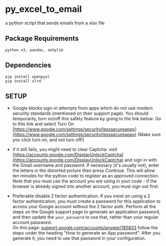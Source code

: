 # py_excel_to_email
a python script that sends emails from a xlsx file

## **Package Requirements**
`python v3, pandas, smtplib`

## **Dependencies**
`pip install openpyxl`<br/>
`pip install xlrd`

## **SETUP**
* Google blocks sign-in attempts from apps which do not use modern security standards (mentioned on their support page). You should temporarily, turn on/off this safety feature by going to the link below:
Go to this link and select Turn On
[https://www.google.com/settings/security/lesssecureapps](https://www.google.com/settings/security/lesssecureapps)
(Make sure you click turn on, and not turn off!)

* if it still fails, you might need to clear Captcha: visit 
[https://accounts.google.com/DisplayUnlockCaptcha](https://accounts.google.com/DisplayUnlockCaptcha) and sign in with the Gmail username and password.  If necessary (it's usually not), enter the letters in the distorted picture then press Continue. This will allow ten minutes for the python code to register as an approved connection.  Note that you must use the account you are using in your code - if the browser is already signed into another account, you must sign out first.

* Preferable disable 2 factor authentication. If you insist on using a 2 factor authentication, you must create a password for this application to access your Google account without the 2 factor auth.
Perform all the steps on the Google support page to generate an application password, and then update the `your_password` to use that, rather than your regular account password. <br/>
On this page: [support.google.com/accounts/answer/185833]([support.google.com/accounts/answer/185833) follow the steps under the heading "How to generate an App password". After you generate it, you need to use that password in your configuration.

